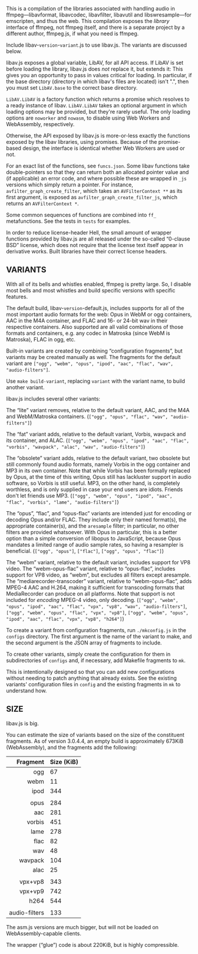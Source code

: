 This is a compilation of the libraries associated with handling audio in
ffmpeg—libavformat, libavcodec, libavfilter, libavutil and libswresample—for
emscripten, and thus the web. This compilation exposes the *library* interface
of ffmpeg, not ffmpeg itself, and there is a separate project by a different
author, ffmpeg.js, if what you need is ffmpeg.

Include libav-`version`-`variant`.js to use libav.js. The variants are
discussed below.

libav.js exposes a global variable, LibAV, for all API access. If LibAV is set
before loading the library, libav.js does *not* replace it, but extends it:
This gives you an opportunity to pass in values critical for loading. In
particular, if the base directory (directory in which libav's files are
located) isn't ".", then you must set `LibAV.base` to the correct base
directory.

`LibAV.LibAV` is a factory function which returns a promise which resolves to a
ready instance of libav. `LibAV.LibAV` takes an optional argument in which
loading options may be provided, but they're rarely useful. The only loading
options are `noworker` and `nowasm`, to disable using Web Workers and
WebAssembly, respectively.

Otherwise, the API exposed by libav.js is more-or-less exactly the functions
exposed by the libav libraries, using promises. Because of the promise-based
design, the interface is identical whether Web Workers are used or not.

For an exact list of the functions, see `funcs.json`. Some libav functions take
double-pointers so that they can return both an allocated pointer value and (if
applicable) an error code, and where possible these are wrapped in `_js`
versions which simply return a pointer. For instance,
`avfilter_graph_create_filter`, which takes an `AVFilterContext **` as its
first argument, is exposed as `avfilter_graph_create_filter_js`, which returns
an `AVFilterContext *`.

Some common sequences of functions are combined into `ff_` metafunctions. See
the tests in `tests` for examples.

In order to reduce license-header Hell, the small amount of wrapper functions
provided by libav.js are all released under the so-called “0-clause BSD”
license, which does not require that the license text itself appear in
derivative works. Built libraries have their correct license headers.


## VARIANTS

With all of its bells and whistles enabled, ffmpeg is pretty large. So, I
disable most bells and most whistles and build specific versions with specific
features.

The default build, libav-`version`-default.js, includes supports for all of the
most important audio formats for the web: Opus in WebM or ogg containers, AAC
in the M4A container, and FLAC and 16- or 24-bit wav in their respective
containers. Also supported are all valid combinations of those formats and
containers, e.g. any codec in Matroska (since WebM is Matroska), FLAC in ogg,
etc.

Built-in variants are created by combining “configuration fragments”, but
variants may be created manually as well. The fragments for the default variant
are `["ogg", "webm", "opus", "ipod", "aac", "flac", "wav", "audio-filters"]`.

Use `make build-variant`, replacing `variant` with the variant name, to build
another variant.

libav.js includes several other variants:

The “lite” variant removes, relative to the default variant, AAC, and the M4A
and WebM/Matroska containers. (`["ogg", "opus", "flac", "wav",
"audio-filters"]`)

The “fat” variant adds, relative to the default variant, Vorbis, wavpack and
its container, and ALAC. (`["ogg", "webm", "opus", "ipod", "aac", "flac",
"vorbis", "wavpack", "alac", "wav", "audio-filters"]`)

The “obsolete” variant adds, relative to the default variant, two obsolete but
still commonly found audio formats, namely Vorbis in the ogg container and MP3
in its own container. Note that while Vorbis has been formally replaced by
Opus, at the time of this writing, Opus still has lackluster support in audio
software, so Vorbis is still useful. MP3, on the other hand, is completely
worthless, and is only supplied in case your end users are idiots. Friends
don't let friends use MP3. (`["ogg", "webm", "opus", "ipod", "aac", "flac",
"vorbis", "lame", "audio-filters"]`)

The “opus”, “flac”, and “opus-flac” variants are intended just for encoding or
decoding Opus and/or FLAC. They include only their named format(s), the
appropriate container(s), and the `aresample` filter; in particular, no other
filters are provided whatsoever. With Opus in particular, this is a better
option than a simple conversion of libopus to JavaScript, because Opus mandates
a limited range of audio sample rates, so having a resampler is beneficial.
(`["ogg", "opus"]`, `["flac"]`, `["ogg", "opus", "flac"]`)

The “webm” variant, relative to the default variant, includes support for VP8
video. The “webm-opus-flac” variant, relative to “opus-flac”, includes support
for VP8 video, as “webm”, but excludes all filters except aresample. The
“mediarecorder-transcoder” variant, relative to “webm-opus-flac”, adds MPEG-4
AAC and H.264, making it sufficient for transcoding formats that MediaRecorder
can produce on all platforms. Note that support is not included for *encoding*
MPEG-4 video, only decoding. (`["ogg", "webm", "opus", "ipod", "aac", "flac",
"vpx", "vp8", "wav", "audio-filters"]`, `["ogg", "webm", "opus", "flac", "vpx",
"vp8"]`, `["ogg", "webm", "opus", "ipod", "aac", "flac", "vpx", "vp8",
"h264"]`)

To create a variant from configuration fragments, run `./mkconfig.js` in the
`configs` directory. The first argument is the name of the variant to make, and
the second argument is the JSON array of fragments to include.

To create other variants, simply create the configuration for them in
subdirectories of `configs` and, if necessary, add Makefile fragments to `mk`.

This is intentionally designed so that you can add new configurations without
needing to patch anything that already exists. See the existing variants'
configuration files in `config` and the existing fragments in `mk` to
understand how.


## SIZE

libav.js is big.

You can estimate the size of variants based on the size of the constituent
fragments. As of version 3.0.4.4, an empty build is approximately 673KiB
(WebAssembly), and the fragments add the following:

| Fragment      | Size (KiB)    |
| ------------: | :------------ |
| ogg           | 67            |
| webm          | 11            |
| ipod          | 344           |
|               |               |
| opus          | 284           |
| aac           | 281           |
| vorbis        | 451           |
| lame          | 278           |
| flac          | 82            |
| wav           | 48            |
| wavpack       | 104           |
| alac          | 25            |
|               |               |
| vpx+vp8       | 343           |
| vpx+vp9       | 742           |
| h264          | 544           |
|               |               |
| audio-filters | 133           |

The asm.js versions are much bigger, but will not be loaded on
WebAssembly-capable clients.

The wrapper (“glue”) code is about 220KiB, but is highly compressible.
